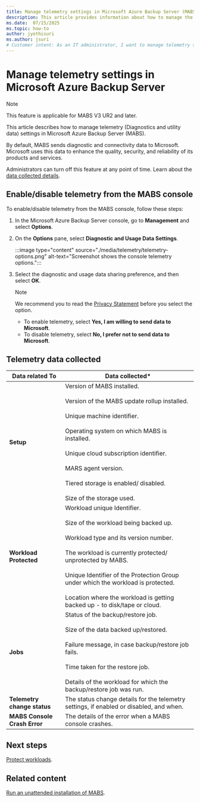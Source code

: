 ```yaml
---
title: Manage telemetry settings in Microsoft Azure Backup Server (MABS)
description: This article provides information about how to manage the telemetry settings in MABS.
ms.date:  07/15/2025
ms.topic: how-to
author: jyothisuri
ms.author: jsuri
# Customer intent: As an IT administrator, I want to manage telemetry settings in my backup server, so that I can control the data sharing preferences for diagnostics and usage information sent to Microsoft.
---
```


# Manage telemetry settings in Microsoft Azure Backup Server

>[!NOTE]
>This feature is applicable for MABS V3 UR2 and later.

This article describes how to manage telemetry (Diagnostics and utility data) settings in Microsoft Azure Backup Server (MABS).

By default, MABS sends diagnostic and connectivity data to Microsoft. Microsoft uses this data to enhance the quality, security, and reliability of its products and services.

Administrators can turn off this feature at any point of time. Learn about the [data collected details](#telemetry-data-collected).

## Enable/disable telemetry from the MABS console

To enable/disable telemetry from the MABS console, follow these steps:

1. In the Microsoft Azure Backup Server console, go to **Management** and select **Options**.
1. On the **Options** pane, select **Diagnostic and Usage Data Settings**.

    :::image type="content" source="./media/telemetry/telemetry-options.png" alt-text="Screenshot shows the console telemetry options.":::

1. Select the diagnostic and usage data sharing preference, and then select **OK**.

    >[!NOTE]
    >We recommend you to read the [Privacy Statement](https://privacy.microsoft.com/privacystatement) before you select the option.
    >- To enable telemetry, select **Yes, I am willing to send data to Microsoft**.
    >- To disable telemetry, select **No, I prefer not to send data to Microsoft**.

## Telemetry data collected

| Data related To | Data collected* |
| --- | --- |
| **Setup** | Version of MABS installed. <br/><br/>Version of the MABS update rollup installed. <br/><br/> Unique machine identifier. <br/><br/> Operating system on which MABS is installed. <br/><br/> Unique cloud subscription identifier.<br/><br/> MARS agent version.<br/><br/> Tiered storage is enabled/ disabled. <br/><br/> Size of the storage used. |
| **Workload Protected** | Workload unique Identifier. <br/><br/>Size of the workload being backed up. <br/><br/>Workload type and its version number. <br/><br/>The workload is currently protected/ unprotected by MABS. <br/><br/>Unique Identifier of the Protection Group under which the workload is protected.<br/><br/> Location where the workload is getting backed up - to disk/tape or cloud.|
| **Jobs** | Status of the backup/restore job. <br/><br/> Size of the data backed up/restored. <br/><br/>Failure message, in case backup/restore job fails.<br/><br/> Time taken for the restore job.<br/><br/>Details of the workload for which the backup/restore job was run. |
| **Telemetry change status** | The status change details for the telemetry settings, if enabled or disabled, and when. |
| **MABS Console Crash Error** | The details of the error when a MABS console crashes.|

## Next steps

[Protect workloads](./back-up-hyper-v-virtual-machines-mabs.md).

## Related content

[Run an unattended installation of MABS](backup-mabs-unattended-install.md).
